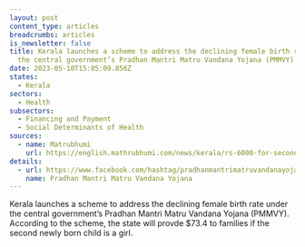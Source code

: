 ```yaml
---
layout: post
content_type: articles
breadcrumbs: articles
is_newsletter: false
title: Kerala launches a scheme to address the declining female birth rate under
  the central government’s Pradhan Mantri Matru Vandana Yojana (PMMVY)
date: 2023-05-10T15:05:09.856Z
states:
  - Kerala
sectors:
  - Health
subsectors:
  - Financing and Payment
  - Social Determinants of Health
sources:
  - name: Matrubhumi
    url: https://english.mathrubhumi.com/news/kerala/rs-6000-for-second-girl-child-birth-kerala-to-implement-pmmvy-in-view-of-declining-sex-ratio-1.8529472
details:
  - url: https://www.facebook.com/hashtag/pradhanmantrimatruvandanayojana
    name: Pradhan Mantri Matru Vandana Yojana
---
```

Kerala launches a scheme to address the declining female birth rate under the central government’s Pradhan Mantri Matru Vandana Yojana (PMMVY). According to the scheme, the state will provde $73.4 to families if the second newly born child is a girl.
